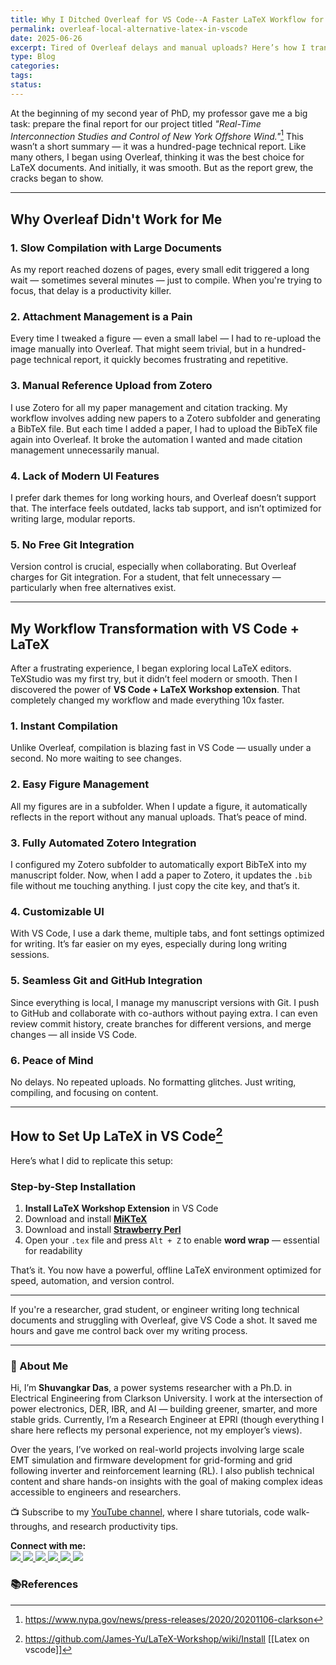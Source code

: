 ```yaml
---
title: Why I Ditched Overleaf for VS Code--A Faster LaTeX Workflow for Writing Report and Manuscript
permalink: overleaf-local-alternative-latex-in-vscode
date: 2025-06-26
excerpt: Tired of Overleaf delays and manual uploads? Here’s how I transformed my LaTeX workflow using VS Code for faster compilation, Zotero integration, and Git control.
type: Blog
categories: 
tags: 
status:
---
```

At the beginning of my second year of PhD, my professor gave me a big task: prepare the final report for our project titled *"Real-Time Interconnection Studies and Control of New York Offshore Wind."*[^1]  This wasn’t a short summary — it was a hundred-page technical report. Like many others, I began using Overleaf, thinking it was the best choice for LaTeX documents. And initially, it was smooth. But as the report grew, the cracks began to show.

---

## Why Overleaf Didn't Work for Me

### 1. Slow Compilation with Large Documents  
As my report reached dozens of pages, every small edit triggered a long wait — sometimes several minutes — just to compile. When you're trying to focus, that delay is a productivity killer.

### 2. Attachment Management is a Pain  
Every time I tweaked a figure — even a small label — I had to re-upload the image manually into Overleaf. That might seem trivial, but in a hundred-page technical report, it quickly becomes frustrating and repetitive.

### 3. Manual Reference Upload from Zotero  
I use Zotero for all my paper management and citation tracking. My workflow involves adding new papers to a Zotero subfolder and generating a BibTeX file. But each time I added a paper, I had to upload the BibTeX file again into Overleaf. It broke the automation I wanted and made citation management unnecessarily manual.

### 4. Lack of Modern UI Features  
I prefer dark themes for long working hours, and Overleaf doesn’t support that. The interface feels outdated, lacks tab support, and isn’t optimized for writing large, modular reports.

### 5. No Free Git Integration  
Version control is crucial, especially when collaborating. But Overleaf charges for Git integration. For a student, that felt unnecessary — particularly when free alternatives exist.

---

## My Workflow Transformation with VS Code + LaTeX

After a frustrating experience, I began exploring local LaTeX editors. TeXStudio was my first try, but it didn’t feel modern or smooth. Then I discovered the power of **VS Code + LaTeX Workshop extension**. That completely changed my workflow and made everything 10x faster.

### 1. Instant Compilation  
Unlike Overleaf, compilation is blazing fast in VS Code — usually under a second. No more waiting to see changes.

### 2. Easy Figure Management  
All my figures are in a subfolder. When I update a figure, it automatically reflects in the report without any manual uploads. That’s peace of mind.

### 3. Fully Automated Zotero Integration  
I configured my Zotero subfolder to automatically export BibTeX into my manuscript folder. Now, when I add a paper to Zotero, it updates the `.bib` file without me touching anything. I just copy the cite key, and that’s it.

### 4. Customizable UI  
With VS Code, I use a dark theme, multiple tabs, and font settings optimized for writing. It’s far easier on my eyes, especially during long writing sessions.

### 5. Seamless Git and GitHub Integration  
Since everything is local, I manage my manuscript versions with Git. I push to GitHub and collaborate with co-authors without paying extra. I can even review commit history, create branches for different versions, and merge changes — all inside VS Code.

### 6. Peace of Mind  
No delays. No repeated uploads. No formatting glitches. Just writing, compiling, and focusing on content.

---

## How to Set Up LaTeX in VS Code[^2]

Here’s what I did to replicate this setup:
### Step-by-Step Installation  
1. **Install LaTeX Workshop Extension** in VS Code  
2. Download and install **[MiKTeX](https://miktex.org/)**  
3. Download and install **[Strawberry Perl](https://strawberryperl.com/)**  
4. Open your `.tex` file and press `Alt + Z` to enable **word wrap** — essential for readability

That’s it. You now have a powerful, offline LaTeX environment optimized for speed, automation, and version control.

---

If you're a researcher, grad student, or engineer writing long technical documents and struggling with Overleaf, give VS Code a shot. It saved me hours and gave me control back over my writing process.


---
### 👋 About Me
Hi, I’m **Shuvangkar Das**, a power systems researcher with a Ph.D. in Electrical Engineering from Clarkson University. I work at the intersection of power electronics, DER, IBR, and AI — building greener, smarter, and more stable grids. Currently, I’m a Research Engineer at EPRI (though everything I share here reflects my personal experience, not my employer’s views).

Over the years, I’ve worked on real-world projects involving large scale EMT simulation and firmware development for  grid-forming and grid following inverter and reinforcement learning (RL). I also publish technical content and share hands-on insights with the goal of making complex ideas accessible to engineers and researchers.

📺 Subscribe to my [YouTube channel](https://www.youtube.com/@ShuvangkarDas), where I share tutorials, code walk-throughs, and research productivity tips.

<p><strong>Connect with me:<br></strong>
<a href="https://www.youtube.com/@ShuvangkarDas" target="_blank">
    <img src="https://img.shields.io/badge/YouTube-Subscribe-red?style=for-the-badge&logo=youtube">
  </a>
  <a href="https://www.linkedin.com/in/ShuvangkarDas" target="_blank">
    <img src="https://img.shields.io/badge/LinkedIn-Connect-blue?style=for-the-badge&logo=linkedin">
  </a>
  <a href="https://newsletter.shuvangkardas.com" target="_blank">
    <img src="https://img.shields.io/badge/Newsletter-Subscribe-blue?style=for-the-badge">
  </a>
  <a href="https://twitter.com/shuvangkar_das" target="_blank">
    <img src="https://img.shields.io/badge/Twitter-Follow-blue?style=for-the-badge&logo=twitter">
  </a>
  
  <a href="https://github.com/shuvangkardas" target="_blank">
    <img src="https://img.shields.io/badge/GitHub-Follow-black?style=for-the-badge&logo=github">
  </a>
  <a href="https://blog.shuvangkardas.com" target="_blank">
    <img src="https://img.shields.io/badge/Blog-Read-blueviolet?style=for-the-badge">
  </a>
  
</p>

### 📚References

[^1]: https://www.nypa.gov/news/press-releases/2020/20201106-clarkson
[^2]: https://github.com/James-Yu/LaTeX-Workshop/wiki/Install
	[[Latex on vscode]]
